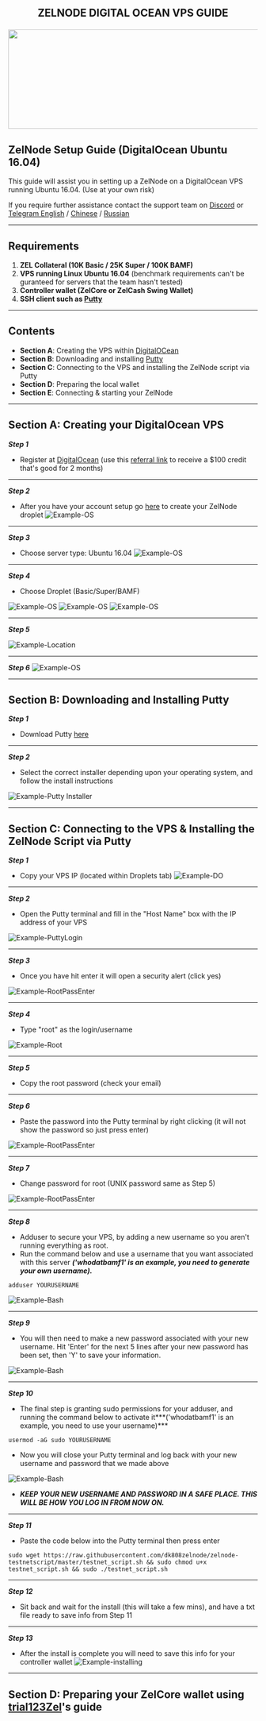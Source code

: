 ## <p align="center"> ZELNODE DIGITAL OCEAN VPS GUIDE </p>

<p align="center">
  <img width="660" height="200" src="https://imgur.com/m3CL1xR.png/660/200">
</p> 

## ZelNode Setup Guide (DigitalOcean Ubuntu 16.04)
This guide will assist you in setting up a ZelNode on a DigitalOcean VPS running Ubuntu 16.04. (Use at your own risk)

If you require further assistance contact the support team on [Discord](https://discord.gg/szN9yZ) or [Telegram English](http://t.me/zelcash) / [Chinese](http://t.me/zelcashcn) / [Russian](http://t.me/zelcashru)

***
## Requirements
1) **ZEL Collateral (10K Basic / 25K Super / 100K BAMF)**
2) **VPS running Linux Ubuntu 16.04** (benchmark requirements can't be guranteed for servers that the team hasn't tested)
3) **Controller wallet (ZelCore or ZelCash Swing Wallet)**
4) **SSH client such as [Putty](https://www.putty.org/)**
***
## Contents
* **Section A**: Creating the VPS within [DigitalOCean](https://www.digitalocean.com/)
* **Section B**: Downloading and installing [Putty](https://www.putty.org/)
* **Section C**: Connecting to the VPS and installing the ZelNode script via Putty
* **Section D**: Preparing the local wallet
* **Section E**: Connecting & starting your ZelNode
***

## Section A: Creating your DigitalOcean VPS
***Step 1***
* Register at [DigitalOcean](https://m.do.co/c/c9c22684c5db) (use this [referral link](https://m.do.co/c/c9c22684c5db) to receive a $100 credit that's good for 2 months)
***

***Step 2***
* After you have your account setup go [here](https://cloud.digitalocean.com/droplets?i=8fe2ca&preserveScrollPosition=false) to create your ZelNode droplet
![Example-OS](https://imgur.com/WYFdC1j.png)
***

***Step 3***
* Choose server type: Ubuntu 16.04
![Example-OS](https://imgur.com/aRpRv7X.png)
***

***Step 4***
* Choose Droplet (Basic/Super/BAMF)

![Example-OS](https://imgur.com/sVaawzt.png) ![Example-OS](https://imgur.com/1hAuT2T.png) ![Example-OS](https://imgur.com/Yc3Wm7q.png)
***

***Step 5***

![Example-Location](https://imgur.com/hjmZiaf.png)
***

***Step 6***
![Example-OS](https://imgur.com/qlYDSVn.png)
***


## Section B: Downloading and Installing Putty

***Step 1***
* Download Putty [here](https://www.putty.org/)
***

***Step 2***
* Select the correct installer depending upon your operating system, and follow the install instructions 

![Example-Putty Installer](https://imgur.com/wqfWyvg.png)
***

## Section C: Connecting to the VPS & Installing the ZelNode Script via Putty

***Step 1***
* Copy your VPS IP (located within Droplets tab) 
![Example-DO](https://imgur.com/8YWMNxW.png)
***

***Step 2***
* Open the Putty terminal and fill in the "Host Name" box with the IP address of your VPS

![Example-PuttyLogin](https://imgur.com/gMkd6fs.png)
***

***Step 3***
* Once you have hit enter it will open a security alert (click yes)

![Example-RootPassEnter](https://imgur.com/z0N2AMT.png)
***

***Step 4***
* Type "root" as the login/username

![Example-Root](https://imgur.com/S0fcGzm.png)
***

***Step 5***
* Copy the root password (check your email)
***

***Step 6*** 
* Paste the password into the Putty terminal by right clicking (it will not show the password so just press enter)

![Example-RootPassEnter](https://imgur.com/65jWobg.png)
***

***Step 7*** 
* Change password for root (UNIX password same as Step 5)

![Example-RootPassEnter](https://imgur.com/vSXtaaG.png)
***

***Step 8***
* Adduser to secure your VPS, by adding a new username so you aren't running everything as root.  
* Run the command below and use a username that you want associated with this server ***('whodatbamf1' is an example, you need to generate your own username).***  

`adduser YOURUSERNAME`

![Example-Bash](https://imgur.com/HJwb8tT.png)

***

***Step 9***

* You will then need to make a new password associated with your new username.  Hit 'Enter' for the next 5 lines after your new password has been set, then 'Y' to save your information.

![Example-Bash](https://imgur.com/suf0D9Y.png)

***

***Step 10***

* The final step is granting sudo permissions for your adduser, and running the command below to activate it***('whodatbamf1' is an example, you need to use your username)***

`usermod -aG sudo YOURUSERNAME`

* Now you will close your Putty terminal and log back with your new username and password that we made above 

![Example-Bash](https://imgur.com/qYIK75u.png)

* ***KEEP YOUR NEW USERNAME AND PASSWORD IN A SAFE PLACE.  THIS WILL BE HOW YOU LOG IN FROM NOW ON.***
***

***Step 11***
* Paste the code below into the Putty terminal then press enter

`sudo wget https://raw.githubusercontent.com/dk808zelnode/zelnode-testnetscript/master/testnet_script.sh && sudo chmod u+x testnet_script.sh && sudo ./testnet_script.sh`
***

***Step 12***
* Sit back and wait for the install (this will take a few mins), and have a txt file ready to save info from Step 11
***

***Step 13***
* After the install is complete you will need to save this info for your controller wallet
![Example-installing](https://imgur.com/95iQQB2.png)
***

## Section D: Preparing your ZelCore wallet using [trial123Zel](https://github.com/zelcash/zelcash/wiki/ZelNode-Setup-Guide-%7C-ZelCore-Full-Node)'s guide


